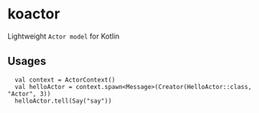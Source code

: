 # koactor

Lightweight `Actor model` for Kotlin

## Usages

```
  val context = ActorContext()
  val helloActor = context.spawn<Message>(Creator(HelloActor::class, "Actor", 3))
  helloActor.tell(Say("say"))
```
